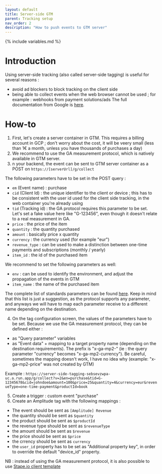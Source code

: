 ```yaml
---
layout: default
title: Server-side GTM
parent: Tracking setup
nav_order: 2
description: "How to push events to GTM server"
---
```

{% include variables.md %}

# Introduction
Using server-side tracking (also called server-side tagging) is useful for several reasons :
* avoid ad blockers to block tracking on the client side
* being able to collect events when the web browser cannot be used ; for example : webhooks from payment solutions/ads
The full documentation from Google is [here](https://developers.google.com/tag-platform/tag-manager/server-side/intro).

# How-to

1. First, let's create a server container in GTM. This requires a billing account in GCP ; don't worry about the cost, it will be veery small (less than 1€ a month, unless you have thousands of purchases a day)
2. We recommend to use the GA measurement protocol, which is natively available in GTM server.
3. n your backend, the event can be sent to GTM server container as a POST on ``https://[serverUrl]/g/collect``

The following parameters have to be set in the POST query :
* ``em`` (Event name) : purchase
* ``cid`` (Client Id) : the unique identifier to the client or device ; this has to be consistent with the user id used for the client side tracking, in the web container you're already using
* ``tid`` (Tracking id) : the GA protocol requires this parameter to be set. Let's set a fake value here like "G-123456", even though it doesn't relate to a real measurement in GA.
* ``price`` : the price of the item
* ``quantity`` : the quantity purchased
* ``amount`` : basically price x quantity
* ``currency`` : the currency used (for example "eur")
* ``revenue_type`` : can be used to make a distinction between one-time payments and subscriptions (monthly / yearly)
* ``item_id`` : the id of the purchased item

We recommend to set the following parameters as well:
* ``env`` : can be used to identify the environment, and adjust the propagation of the events in GTM
* ``item_name`` : the name of the purchased item

The complete list of standards parameters can be found [here](https://developers.google.com/analytics/devguides/collection/protocol/ga4/reference/events#purchase). Keep in mind that this list is just a suggestion, as the protocol supports any parameter, and anyways we will have to map each parameter receive to a different name depending on the destination.

4. On the tag configuration screen, the values of the parameters have to be set. Because we use the GA measurement protocol, they can be defined either :
* as "Query parameter" variables
* as "Event data" + mapping to a target property name (depending on the destination requirements). The prefix is "x-ga-mp2-" (ie : the query parameter "currency" becomes "x-ga-mp2-currency"). Be careful, sometimes the mapping doesn't work, I have no idea why (example: "x-ga-mp2-price" was not created by GTM)

Example : 
``https://server-side-tagging-sebsevzwpa-uc.a.run.app/g/collect?v=2&en=purchase&tid=G-12345678&cid=johndoe&amount=100&price=25&quantity=4&currency=eur&revenueType=one-time-payment&productId=book``

5. Create a trigger : custom event "purchase"
6. Create an Amplitude tag with the following mappings :
  - The event should be sent as ``[Amplitude] Revenue``
  - the quantity should be sent as ``$quantity``
  - the product should be sent as ``$productId``
  - the revenue type should be sent as ``$revenueType``
  - the amount should be sent as ``$revenue``
  - the price should be sent as ``$price``
  - the crrency should be sent as ``currency``
  - the ``user_id`` property has to be set as "Additional property key", in order to override the default "device_id" property.

NB : instead of using the GA measurement protocol, it is also possible to use [Stape.io client template](https://github.com/stape-io/data-client/tree/main?tab=readme-ov-file)
